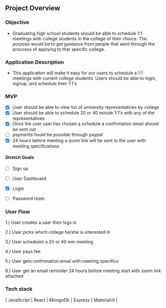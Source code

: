 ## Project Overview

### Objective
  - Graduating high school students should be able to schedule 1:1 meetings with college students in the college of their choice. The purpose would be to get guidance from people that went through the proccess of applying to that specific college. 

### Application Description
  - This application will make it easy for our users to schedule a 1:1 meetings with current college students.  Users should be able to login, signup, and schedule their 1:1's.

### MVP
  - [x] User should be able to view list of university representatives by college
  - [x] User should be able to schedule 20 or 40 minute 1:1's with any of the representatives
  - [x] Once the user user has chosen a schedule a confrimation email should be sent out 
  - [ ] payments hould be possible through paypal
  - [x] 24 hours before meeting a zoom link will be sent to the user with meeting specifications
  
  #### Stretch Goals
  - [ ] Sign up
  - [ ] User Dashboard
  - [x] Login
  - [ ] Password reset



### User Flow
  1.) User creates a user then logs in
  
  2.) User picks which college he/she is interested in
  
  3.) User schedules a 20 or 40 min meeting 
  
  4.) User pays fee
  
  5.) User gets confrimation email with meeting specifics
  
  6.) User get an email reminder 24 hours before meeting start with zoom link attached
  
### Tech stack
  | JavaScript | React | MongoDb | Express | MaterialUI |
   

